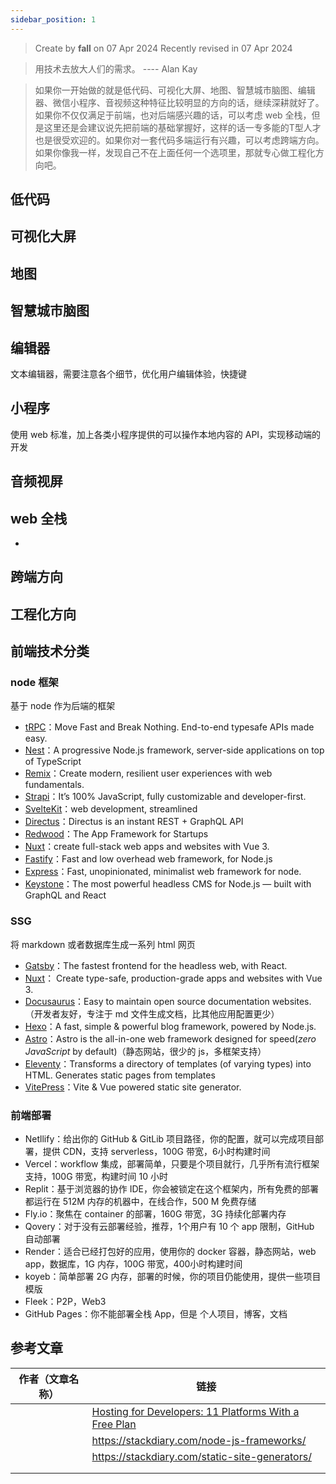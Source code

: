 ```yaml
---
sidebar_position: 1
---
```


> Create by **fall** on 07 Apr 2024
> Recently revised in 07 Apr 2024

> 用技术去放大人们的需求。
> ---- Alan Kay

> 如果你一开始做的就是低代码、可视化大屏、地图、智慧城市脑图、编辑器、微信小程序、音视频这种特征比较明显的方向的话，继续深耕就好了。如果你不仅仅满足于前端，也对后端感兴趣的话，可以考虑 web 全栈，但是这里还是会建议说先把前端的基础掌握好，这样的话一专多能的T型人才也是很受欢迎的。如果你对一套代码多端运行有兴趣，可以考虑跨端方向。
> 如果你像我一样，发现自己不在上面任何一个选项里，那就专心做工程化方向吧。

## 低代码



## 可视化大屏

## 地图

## 智慧城市脑图

## 编辑器

文本编辑器，需要注意各个细节，优化用户编辑体验，快捷键

## 小程序

使用 web 标准，加上各类小程序提供的可以操作本地内容的 API，实现移动端的开发

## 音频视屏

## web 全栈



- 



## 跨端方向

## 工程化方向

## 前端技术分类

### node 框架

基于 node 作为后端的框架

- [tRPC](https://stackdiary.com/node-js-frameworks/#2-trpc)：Move Fast and Break Nothing. End-to-end typesafe APIs made easy.
- [Nest](https://stackdiary.com/node-js-frameworks/#Nest)：A progressive Node.js framework, server-side applications on top of TypeScript
- [Remix](https://stackdiary.com/node-js-frameworks/#Remix)：Create modern, resilient user experiences with web fundamentals.
- [Strapi](https://stackdiary.com/node-js-frameworks/#Strapi)：It’s 100% JavaScript, fully customizable and developer-first.
- [SvelteKit](https://stackdiary.com/node-js-frameworks/#SvelteKit)：web development, streamlined
- [Directus](https://stackdiary.com/node-js-frameworks/#Directus)：Directus is an instant REST + GraphQL API
- [Redwood](https://stackdiary.com/node-js-frameworks/#Redwood)：The App Framework for Startups
- [Nuxt](https://stackdiary.com/node-js-frameworks/#Nuxt)：create full-stack web apps and websites with Vue 3.
- [Fastify](https://stackdiary.com/node-js-frameworks/#Fastify)：Fast and low overhead web framework, for Node.js
- [Express](https://stackdiary.com/node-js-frameworks/#Express)：Fast, unopinionated, minimalist web framework for node.
- [Keystone](https://stackdiary.com/node-js-frameworks/#Keystone)：The most powerful headless CMS for Node.js — built with GraphQL and React

### SSG

将 markdown 或者数据库生成一系列 html 网页

- [Gatsby](https://stackdiary.com/static-site-generators/#Gatsby)：The fastest frontend for the headless web, with React.
- [Nuxt](https://stackdiary.com/static-site-generators/#Nuxt)： Create type-safe, production-grade apps and websites with Vue 3.
- [Docusaurus](https://stackdiary.com/static-site-generators/#Docusaurus)：Easy to maintain open source documentation websites.（开发者友好，专注于 md 文件生成文档，比其他应用配置更少）
- [Hexo](https://stackdiary.com/static-site-generators/#Hexo)：A fast, simple & powerful blog framework, powered by Node.js.
- [Astro](https://stackdiary.com/static-site-generators/#Astro)：Astro is the all-in-one web framework designed for speed(*zero JavaScript* by default)（静态网站，很少的 js，多框架支持）
- [Eleventy](https://stackdiary.com/static-site-generators/#Eleventy)：Transforms a directory of templates (of varying types) into HTML. Generates static pages from templates
- [VitePress](https://stackdiary.com/static-site-generators/#VitePress)：Vite & Vue powered static site generator.

### 前端部署

- Netllify：给出你的 GitHub & GitLib 项目路径，你的配置，就可以完成项目部署，提供 CDN，支持 serverless，100G 带宽，6小时构建时间
- Vercel：workflow 集成，部署简单，只要是个项目就行，几乎所有流行框架支持，100G 带宽，构建时间 10 小时
- Replit：基于浏览器的协作 IDE，你会被锁定在这个框架内，所有免费的部署都运行在 512M 内存的机器中，在线合作，500 M 免费存储
- Fly.io：聚焦在 container 的部署，160G 带宽，3G 持续化部署内存
- Qovery：对于没有云部署经验，推荐，1个用户有 10 个 app 限制，GitHub 自动部署
- Render：适合已经打包好的应用，使用你的 docker 容器，静态网站，web app，数据库，1G 内存，100G 带宽，400小时构建时间
- koyeb：简单部署 2G 内存，部署的时候，你的项目仍能使用，提供一些项目模版
- Fleek：P2P，Web3
- GitHub Pages：你不能部署全栈 App，但是 个人项目，博客，文档

## 参考文章

| 作者（文章名称） | 链接                                                         |
| ---------------- | ------------------------------------------------------------ |
|                  | [Hosting for Developers: 11 Platforms With a Free Plan](https://stackdiary.com/free-hosting-for-developers/) |
|                  | https://stackdiary.com/node-js-frameworks/                   |
|                  | https://stackdiary.com/static-site-generators/               |
|                  |                                                              |
|                  |                                                              |



